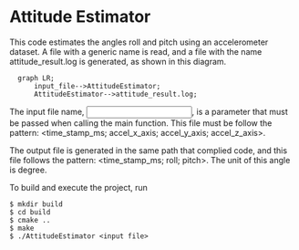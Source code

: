 # Attitude Estimator

This code estimates the angles roll and pitch using an accelerometer dataset. A file with a generic name is read, and a file with the name attitude_result.log is generated, as shown in this diagram. 

```mermaid
  graph LR;
      input_file-->AttitudeEstimator;
      AttitudeEstimator-->attitude_result.log;
```

The input file name, <input file>, is a parameter that must be passed when calling the main function. This file must be follow the pattern: <time_stamp_ms; accel_x_axis; accel_y_axis; accel_z_axis>. 

The output file is generated in the same path that complied code, and this file follows the pattern: <time_stamp_ms; roll; pitch>. The unit of this angle is degree.

To build and execute the project, run

    $ mkdir build
    $ cd build
    $ cmake ..
    $ make
    $ ./AttitudeEstimator <input file>

